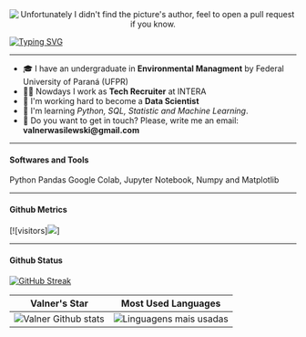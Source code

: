 <div align="center">
  <img src="/img/data.gif" alt="Unfortunately I didn't find the picture's author, feel to open a pull request if you know."/>
</div>

[![Typing SVG](https://readme-typing-svg.demolab.com?font=Fira+Code&duration=5200&pause=1000&center=true&width=900&lines=Hi%2C+there!+I'm+Valner.++%F0%9F%98%8A;Welcome+to+my+Data+Science+repository!+%F0%9F%91%8B)](https://git.io/typing-svg)

------------

- 🎓 I have an undergraduate in **Environmental Managment** by Federal University of Paraná (UFPR)
- 🙋‍♂️ Nowdays I work as **Tech Recruiter** at INTERA 
- 🎲 I'm working hard to become a **Data Scientist**
- 🌱 I'm learning *Python, SQL, Statistic and Machine Learning*.
- 📧 Do you want to get in touch? Please, write me an email: __valnerwasilewski@gmail.com__

---
#### Softwares and Tools
Python Pandas Google Colab, Jupyter Notebook, Numpy and Matplotlib

---
#### Github Metrics

[![visitors]![](https://komarev.com/ghpvc/?username=valnerwasilewski&color=61dafb)]


---

#### Github Status

[![GitHub Streak](https://streak-stats.demolab.com?user=valnerwasilewski&theme=react&hide_border=true&date_format=j%20M%5B%20Y%5D)](https://git.io/streak-stats)

|                                                                                                      Valner's Star                                                                                                       |                                                           Most Used Languages                                                   |      
|:-------------------------------------------------------------------------------------------------------------------------------------------------------------------------------------------------------------------------:|:------------------------------------------------------------------------------------------------------------------------------------:|
| ![Valner Github stats](https://github-readme-stats.vercel.app/api?username=valnerwasilewski&theme=react&show_icons=true)  | ![Linguagens mais usadas](https://github-readme-stats-sigma-five.vercel.app/api/top-langs/?username=dnsrsdata&theme=react&layout=compact)|
